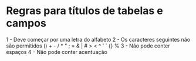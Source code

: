 # Regras para títulos de tabelas e campos

1 - Deve começar por uma letra do alfabeto
2 - Os caracteres seguintes não são permitidos () + - / * " ; = & | # > < ^ ' ` {} %
3 - Não pode conter espaços
4 - Não pode conter acentuação